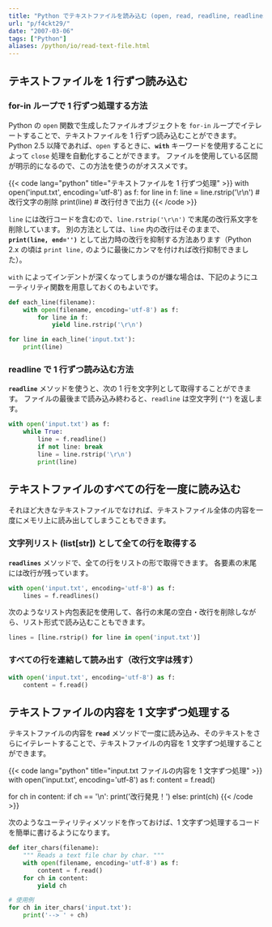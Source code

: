 ```yaml
---
title: "Python でテキストファイルを読み込む (open, read, readline, readlines)"
url: "p/f4ckt29/"
date: "2007-03-06"
tags: ["Python"]
aliases: /python/io/read-text-file.html
---
```


テキストファイルを 1 行ずつ読み込む
----

### for-in ループで 1 行ずつ処理する方法

Python の `open` 関数で生成したファイルオブジェクトを `for-in` ループでイテレートすることで、テキストファイルを 1 行ずつ読み込むことができます。
Python 2.5 以降であれば、`open` するときに、__`with`__ キーワードを使用することによって `close` 処理を自動化することができます。
ファイルを使用している区間が明示的になるので、この方法を使うのがオススメです。

{{< code lang="python" title="テキストファイルを 1 行ずつ処理" >}}
with open('input.txt', encoding='utf-8') as f:
    for line in f:
        line = line.rstrip('\r\n') # 改行文字の削除
        print(line) # 改行付きで出力
{{< /code >}}

`line` には改行コードを含むので、`line.rstrip('\r\n')` で末尾の改行系文字を削除しています。
別の方法としては、`line` 内の改行はそのままで、__`print(line, end='')`__ として出力時の改行を抑制する方法あります（Python 2.x の頃は `print line,` のように最後にカンマを付ければ改行抑制できました）。

`with` によってインデントが深くなってしまうのが嫌な場合は、下記のようにユーティリティ関数を用意しておくのもよいです。

```python
def each_line(filename):
    with open(filename, encoding='utf-8') as f:
        for line in f:
            yield line.rstrip('\r\n')

for line in each_line('input.txt'):
    print(line)
```

### readline で 1 行ずつ読み込む方法

__`readline`__ メソッドを使うと、次の 1 行を文字列として取得することができます。
ファイルの最後まで読み込み終わると、`readline` は空文字列 (`""`) を返します。

```python
with open('input.txt') as f:
    while True:
        line = f.readline()
        if not line: break
        line = line.rstrip('\r\n')
        print(line)
```


テキストファイルのすべての行を一度に読み込む
----

それほど大きなテキストファイルでなければ、テキストファイル全体の内容を一度にメモリ上に読み出してしまうこともできます。

### 文字列リスト (list[str]) として全ての行を取得する

__`readlines`__ メソッドで、全ての行をリストの形で取得できます。
各要素の末尾には改行が残っています。

```python
with open('input.txt', encoding='utf-8') as f:
    lines = f.readlines()
```

次のようなリスト内包表記を使用して、各行の末尾の空白・改行を削除しながら、リスト形式で読み込むこともできます。

```python
lines = [line.rstrip() for line in open('input.txt')]
```

### すべての行を連結して読み出す（改行文字は残す）

```python
with open('input.txt', encoding='utf-8') as f:
    content = f.read()
```


テキストファイルの内容を 1 文字ずつ処理する
----

テキストファイルの内容を __`read`__ メソッドで一度に読み込み、そのテキストをさらにイテレートすることで、テキストファイルの内容を 1 文字ずつ処理することができます。

{{< code lang="python" title="input.txt ファイルの内容を 1 文字ずつ処理" >}}
with open('input.txt', encoding='utf-8') as f:
    content = f.read()

for ch in content:
    if ch == '\n':
        print('改行発見！')
    else:
        print(ch)
{{< /code >}}

次のようなユーティリティメソッドを作っておけば、1 文字ずつ処理するコードを簡単に書けるようになります。

```python
def iter_chars(filename):
    """ Reads a text file char by char. """
    with open(filename, encoding='utf-8') as f:
        content = f.read()
    for ch in content:
        yield ch

# 使用例
for ch in iter_chars('input.txt'):
    print('--> ' + ch)
```

